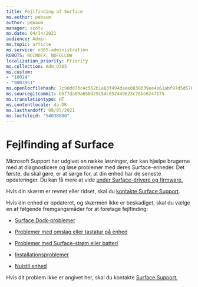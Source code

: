 ```yaml
---
title: Fejlfinding af Surface
ms.author: pebaum
author: pebaum
manager: scotv
ms.date: 04/14/2021
audience: Admin
ms.topic: article
ms.service: o365-administration
ROBOTS: NOINDEX, NOFOLLOW
localization_priority: Priority
ms.collection: Adm_O365
ms.custom:
- "10024"
- "9003951"
ms.openlocfilehash: 7c90dd73c4c552b1e83f494daee0838639ee4e61abf97d5d576f88ded9a4c631
ms.sourcegitcommit: b5f7da89a650d2915dc652449623c78be6247175
ms.translationtype: HT
ms.contentlocale: da-DK
ms.lasthandoff: 08/05/2021
ms.locfileid: "54038880"
---
```

# <a name="troubleshoot-surface"></a>Fejlfinding af Surface

Microsoft Support har udgivet en række løsninger, der kan hjælpe brugerne med at diagnosticere og løse problemer med deres Surface-enheder. Det første, du skal gøre, er at sørge for, at din enhed har de seneste opdateringer. Du kan få mere at vide [under Surface-drivere og firmware.](https://docs.microsoft.com/surface/support-solutions-surface#surface-drivers-and-firmware)

Hvis din skærm er revnet eller ridset, skal du [kontakte Surface Support](https://docs.microsoft.com/surface/contact-surface-support?tabs=online).

Hvis din enhed er opdateret, og skærmen ikke er beskadiget, skal du vælge en af følgende fremgangsmåder for at foretage fejlfinding:
 
- [Surface Dock-problemer](https://docs.microsoft.com/surface/support-solutions-surface#surface-dock-issues)
 
- [Problemer med omslag eller tastatur på enhed](https://support.microsoft.com/sbs/surface/troubleshoot-your-surface-type-cover-or-keyboard-5b7ed1a7-bedd-5164-94a7-87f8e95df3fe?)
 
- [Problemer med Surface-strøm eller batteri](https://docs.microsoft.com/surface/support-solutions-surface#surface-power-or-battery-issues)
 
- [Installationsproblemer](https://docs.microsoft.com/surface/support-solutions-surface#deployment-issues)
 
- [Nulstil enhed](https://docs.microsoft.com/surface/support-solutions-surface#reset-device)

Hvis dit problem ikke er angivet her, skal du kontakte [Surface Support.](https://docs.microsoft.com/surface/contact-surface-support?tabs=online)

